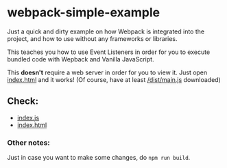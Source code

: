 # webpack-simple-example
Just a quick and dirty example on how Webpack is integrated into the project, and how to use without any frameworks or libraries.

This teaches you how to use Event Listeners in order for you to execute bundled
code with Wepback and Vanilla JavaScript.

This **doesn't** require a web server in order for you to view it. Just open [index.html](./index.html) and it works! (Of course, have at least [/dist/main.js](/dist/main.js) downloaded)

## Check:
- [index.js](./src/index.js)
- [index.html](./index.html)

### Other notes:
Just in case you want to make some changes, do `npm run build`.